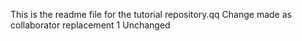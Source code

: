 This is the readme file for the tutorial repository.qq
Change made as collaborator
replacement 1
Unchanged